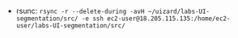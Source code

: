 - rsunc: `rsync -r --delete-during -avH ~/uizard/labs-UI-segmentation/src/ -e ssh ec2-user@18.205.115.135:/home/ec2-user/labs-UI-segmentation/src/`
